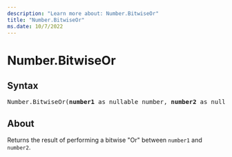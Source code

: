```yaml
---
description: "Learn more about: Number.BitwiseOr"
title: "Number.BitwiseOr"
ms.date: 10/7/2022
---
```

# Number.BitwiseOr

## Syntax

<pre>
Number.BitwiseOr(<b>number1</b> as nullable number, <b>number2</b> as nullable number) as nullable number
</pre>

## About

Returns the result of performing a bitwise "Or" between `number1` and `number2`.
